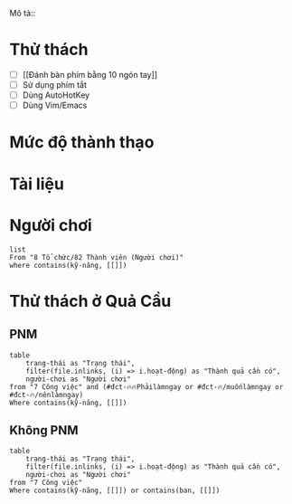 Mô tả::
# Thử thách
- [ ] [[Đánh bàn phím bằng 10 ngón tay]]
- [ ] Sử dụng phím tắt
- [ ] Dùng AutoHotKey
- [ ] Dùng Vim/Emacs
# Mức độ thành thạo
# Tài liệu

# Người chơi
```dataview
list
From "8 Tổ chức/82 Thành viên (Người chơi)" 
where contains(kỹ-năng, [[]])
```

# Thử thách ở Quả Cầu
## PNM
```dataview
table 
	trạng-thái as "Trạng thái", 
	filter(file.inlinks, (i) => i.hoạt-động) as "Thành quả cần có",
	người-chơi as "Người chơi"
from "7 Công việc" and (#đct-🔥🔥Phảilàmngay or #đct-🔥/muốnlàmngay or #đct-🔥/nênlàmngay)
Where contains(kỹ-năng, [[]])
```
## Không PNM
```dataview
table 
	trạng-thái as "Trạng thái", 
	filter(file.inlinks, (i) => i.hoạt-động) as "Thành quả cần có",
	người-chơi as "Người chơi"
from "7 Công việc"
Where contains(kỹ-năng, [[]]) or contains(ban, [[]])
```
